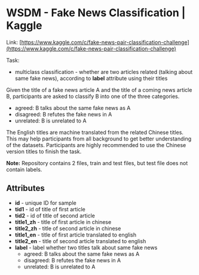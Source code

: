 # WSDM - Fake News Classification | Kaggle

Link: [https://www.kaggle.com/c/fake-news-pair-classification-challenge](https://www.kaggle.com/c/fake-news-pair-classification-challenge)

Task:
* multiclass classification - whether are two articles related (talking about same fake news), according to **label** attribute using their titles

Given the title of a fake news article A and the title of a coming news article B, participants are asked to classify B into one of the three categories.

* agreed: B talks about the same fake news as A
* disagreed: B refutes the fake news in A
* unrelated: B is unrelated to A

The English titles are machine translated from the related Chinese titles. This may help participants from all background to get better understanding of the datasets. Participants are highly recommended to use the Chinese version titles to finish the task.

**Note:** Repository contains 2 files, train and test files, but test file does not contain labels.


## Attributes

* **id** - unique ID for sample
* **tid1** - id of title of first article
* **tid2** - id of title of second article
* **title1_zh** - title of first article in chinese
* **title2_zh** - title of second article in chinese
* **title1_en** - title of first article translated to english
* **title2_en** - title of second article translated to english
* **label** - label whether two titles talk about same fake news
    * agreed: B talks about the same fake news as A
    * disagreed: B refutes the fake news in A
    * unrelated: B is unrelated to A
